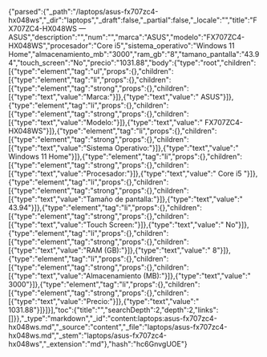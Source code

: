 {"parsed":{"_path":"/laptops/asus-fx707zc4-hx048ws","_dir":"laptops","_draft":false,"_partial":false,"_locale":"","title":"FX707ZC4-HX048WS — ASUS","description":"","num":"","marca":"ASUS","modelo":"FX707ZC4-HX048WS","procesador":"Core i5","sistema_operativo":"Windows 11 Home","almacenamiento_mb":"3000","ram_gb":"8","tamano_pantalla":"43.94","touch_screen":"No","precio":"1031.88","body":{"type":"root","children":[{"type":"element","tag":"ul","props":{},"children":[{"type":"element","tag":"li","props":{},"children":[{"type":"element","tag":"strong","props":{},"children":[{"type":"text","value":"Marca:"}]},{"type":"text","value":" ASUS"}]},{"type":"element","tag":"li","props":{},"children":[{"type":"element","tag":"strong","props":{},"children":[{"type":"text","value":"Modelo:"}]},{"type":"text","value":" FX707ZC4-HX048WS"}]},{"type":"element","tag":"li","props":{},"children":[{"type":"element","tag":"strong","props":{},"children":[{"type":"text","value":"Sistema Operativo:"}]},{"type":"text","value":" Windows 11 Home"}]},{"type":"element","tag":"li","props":{},"children":[{"type":"element","tag":"strong","props":{},"children":[{"type":"text","value":"Procesador:"}]},{"type":"text","value":" Core i5 "}]},{"type":"element","tag":"li","props":{},"children":[{"type":"element","tag":"strong","props":{},"children":[{"type":"text","value":"Tamaño de pantalla:"}]},{"type":"text","value":" 43.94"}]},{"type":"element","tag":"li","props":{},"children":[{"type":"element","tag":"strong","props":{},"children":[{"type":"text","value":"Touch Screen:"}]},{"type":"text","value":" No"}]},{"type":"element","tag":"li","props":{},"children":[{"type":"element","tag":"strong","props":{},"children":[{"type":"text","value":"RAM (GB):"}]},{"type":"text","value":" 8"}]},{"type":"element","tag":"li","props":{},"children":[{"type":"element","tag":"strong","props":{},"children":[{"type":"text","value":"Almacenamiento (MB):"}]},{"type":"text","value":" 3000"}]},{"type":"element","tag":"li","props":{},"children":[{"type":"element","tag":"strong","props":{},"children":[{"type":"text","value":"Precio:"}]},{"type":"text","value":" 1031.88"}]}]}],"toc":{"title":"","searchDepth":2,"depth":2,"links":[]}},"_type":"markdown","_id":"content:laptops:asus-fx707zc4-hx048ws.md","_source":"content","_file":"laptops/asus-fx707zc4-hx048ws.md","_stem":"laptops/asus-fx707zc4-hx048ws","_extension":"md"},"hash":"hc6GnvgUOE"}
